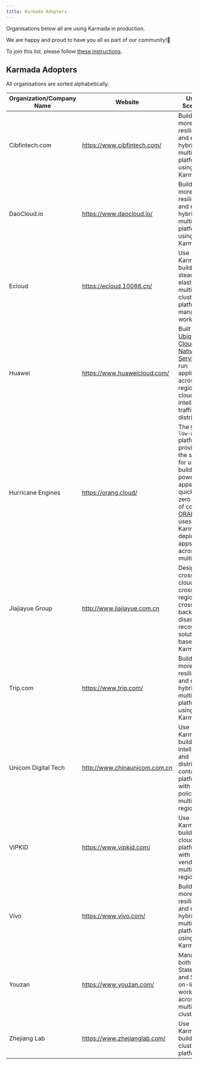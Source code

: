 ```yaml
---
title: Karmada Adopters
---
```

Organisations below all are using Karmada in production.

We are happy and proud to have you all as part of our community!💖

To join this list, please follow [these instructions](https://github.com/karmada-io/website/tree/main/adopters/README.md).

## Karmada Adopters

All organisations are sorted alphabetically.


| Organization/Company Name | Website                       | Usage Scenario                                               | CaseStudy                                                    |
| ------------------------- | ----------------------------- | ------------------------------------------------------------ | ------------------------------------------------------------ |
| Cibfintech.com            | https://www.cibfintech.com/   | Build a more resilient and elastic hybrid-multi-cloud platform using Karmada | TBD                                                          |
| DaoCloud.io               | https://www.daocloud.io/      | Build a more resilient and elastic hybrid-multi-cloud platform using Karmada | TBD                                                          |
| Ecloud                    | https://ecloud.10086.cn/      | Use Karmada to build a steady and elastic multi-cluster platform for managing workloads | TBD                                                          |
| Huawei                    | https://www.huaweicloud.com/  | Built the [Ubiquitous Cloud Native Service](https://support.huaweicloud.com/intl/en-us/productdesc-ucs/ucs_productdesc_0001.html) that run applications across regions and clouds with intelligent traffic distribution | TBD                                                          |
| Hurricane Engines         | https://orang.cloud/          | The [ORANG](https://orang.cloud/) `low-code` platform provides the service for users to build powerful apps quickly with zero lines of code, [ORANG](https://orang.cloud/) uses Karmada to deploy apps across multi-cloud | [Karmada in AIML INSTITUTE](ci123.md)                        |
| Jiajiayue Group           | http://www.jiajiayue.com.cn   | Design a cross-cloud, cross-region, and cross-zone backup and disaster recovery solution based on Karmada. | TBD                                                          |
| Trip.com                  | https://www.trip.com/         | Build a more resilient and elastic hybrid-multi-cloud platform using Karmada | TBD                                                          |
| Unicom Digital Tech       | http://www.chinaunicom.com.cn | Use Karmada to build a intelligent and distributed container platform with multi-policy and multi-region | TBD                                                          |
| VIPKID                    | https://www.vipkid.com/       | Use Karmada to build multi-cloud PaaS platform with multi-vendor and multi-region | [Building a PaaS Platform with Karmada to Run Containers --VIPKID](vipkid.md) |
| Vivo                      | https://www.vivo.com/         | Build a more resilient and elastic hybrid-multi-cloud platform using Karmada | TBD                                                          |
| Youzan                    | https://www.youzan.com/       | Manage both Stateless and Stateful on-line workloads across multiple clusters | TBD                                                          |
| Zhejiang Lab              | https://www.zhejianglab.com/  | Use Karmada to build multi-cluster platform                  | TBD                                                          |
